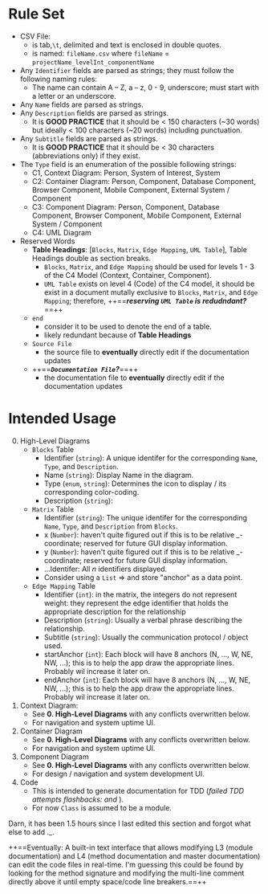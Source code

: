 # Rule Set
- CSV File:
	- is tab,`\t`, delimited and text is enclosed in double quotes.
	- is named: `fileName.csv` where `fileName` = `projectName_levelInt_componentName` 
- Any `Identifier` fields are parsed as strings; they must follow the following naming rules:
	- The name can contain A – Z, a – z, 0 - 9, underscore; must start with a letter or an underscore.
- Any `Name` fields are parsed as strings.
- Any `Description` fields are parsed as strings.
	- It is **GOOD PRACTICE** that it should be < 150 characters (~30 words) but ideally < 100 characters (~20 words) including punctuation.
- Any `Subtitle` fields are parsed as strings.
	- It is **GOOD PRACTICE** that it should be < 30 characters (abbreviations only) if they exist.
- The `Type` field is an enumeration of the possible following strings:
	- C1, Context Diagram: Person, System of Interest, System
	- C2: Container Diagram: Person, Component, Database Component, Browser Component, Mobile Component, External System / Component 
	- C3: Component Diagram: Person, Component, Database Component, Browser Component, Mobile Component, External System / Component
	- C4: UML Diagram
- Reserved Words
	- **Table Headings**: [`Blocks`, `Matrix`, `Edge Mapping`, `UML Table`], Table Headings double as section breaks.
		- `Blocks`, `Matrix`, and `Edge Mapping` should be used for levels 1 - 3 of the C4 Model (Context, Container, Component).
		- `UML Table` exists on level 4 (Code) of the C4 model, it should be exist in a document mutally exclusive to `Blocks`, `Matrix`, and `Edge Mapping`; therefore, ++==***reserving `UML Table` is redudndant?***==++
	- `end`
		- consider it to be used to denote the end of a table.
		- likely redundant because of **Table Headings**
	- `Source File`
		- the source file to **eventually** directly edit if the documentation updates
	- ++==***`Documentation File`?***==++
		- the documentation file to **eventually** directly edit if the documentation updates
		
# Intended Usage
0. High-Level Diagrams
	- `Blocks` Table
		- Identifier (`string`): A unique identifer for the corresponding `Name`, `Type`, and `Description`.
		- Name (`string`): Display Name in the diagram.
		- Type (`enum`, `string`): Determines the icon to display / its corresponding color-coding.
		- Description (`string`): 
	- `Matrix` Table
		- Identifier (`string`): The unique identifer for the corresponding `Name`, `Type`, and `Description` from `Blocks`.
		- x (`Number`): haven't quite figured out if this is to be relative _-coordinate; reserved for future GUI display information.
		- y (`Number`): haven't quite figured out if this is to be relative _-coordinate; reserved for future GUI display information.
		- ...Identifer: All *n* identifiers displayed.
		- Consider using a `List` => and store "anchor" as a data point.
	- `Edge Mapping` Table
		- Identifier (`int`): in the matrix, the integers do not represent weight: they represent the edge identifier that holds the appropriate description for the relationship
		- Description (`string`): Usually a verbal phrase describing the relationship.
		- Subtitle (`string`): Usually the communication protocol / object used.
		- startAnchor (`int`): Each block will have 8 anchors (N, ..., W, NE, NW, ...); this is to help the app draw the appropriate lines. Probably wil increase it later on.
		- endAnchor (`int`): Each block will have 8 anchors (N, ..., W, NE, NW, ...); this is to help the app draw the appropriate lines. Probably wil increase it later on.
1. Context Diagram: 
	- See **0. High-Level Diagrams** with any conflicts overwritten below.
	- For navigation and system uptime UI.
2. Container Diagram
	- See **0. High-Level Diagrams** with any conflicts overwritten below.
	- For navigation and system uptime UI.
3. Component Diagram
	- See **0. High-Level Diagrams** with any conflicts overwritten below.
	- For design / navigation and system development UI.
4. Code
	- This is intended to generate documentation for TDD (*failed TDD attempts flashbacks: []() and []()*).
	- For now `Class` is assumed to be a module.

Darn, it has been 1.5 hours since I last edited this section and forgot what else to add ._.

++==Eventually: A built-in text interface that allows modifying L3 (module documentation) and L4 (method documentation and master documentation) can edit the code files in real-time. I'm guessing this could be found by looking for the method signature and modifying the multi-line comment directly above it until empty space/code line breakers.==++